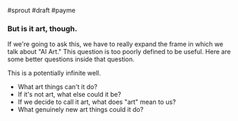 ---
---

#sprout #draft #payme

### But is it art, though.

If we're going to ask this, we have to really expand the frame in which we talk about "AI Art." This question is too poorly defined to be useful. Here are some better questions inside that question.

This is a potentially infinite well. 
* What art things can't it do?
* If it's not art, what else could it be?
* If we decide to call it art, what does "art" mean to us?
* What genuinely new art things could it do?